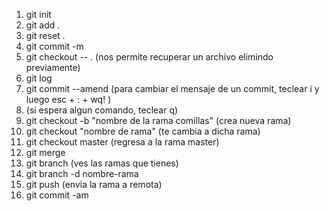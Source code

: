 1. git init
2. git add .
3. git reset .
4. git commit -m 
5. git checkout -- . (nos permite recuperar un archivo elimindo previamente)
6. git log
7. git commit --amend (para cambiar el mensaje de un commit, teclear i y luego esc + : + wq!  )
8. (si espera algun comando, teclear q)
9. git checkout -b "nombre de la rama comillas" (crea nueva rama)
10. git checkout "nombre de rama" (te cambia a dicha rama)
11. git checkout master (regresa a la rama master)
12. git merge
13. git branch (ves las ramas que tienes)
14. git branch -d nombre-rama
15. git push (envia la rama a remota)
16. git commit -am